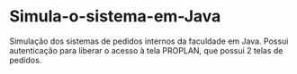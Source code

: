 # Simula-o-sistema-em-Java
Simulação dos sistemas de pedidos internos da faculdade em Java.
Possui autenticação para liberar o acesso à tela PROPLAN, que possui 2 telas de pedidos.
